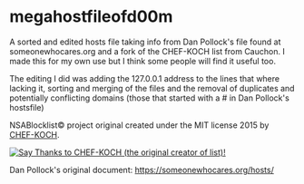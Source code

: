# megahostfileofd00m
A sorted and edited hosts file taking info from Dan Pollock's file found at someonewhocares.org and a fork of the CHEF-KOCH list from Cauchon. I made this for my own use but I think some people will find it useful too.

The editing I did was adding the 127.0.0.1 address to the lines that where lacking it, sorting and merging of the files and the removal of duplicates and potentially conflicting domains (those that started with a # in Dan Pollock's hostsfile)


NSABlocklist© project original created under the MIT license 2015 by [CHEF-KOCH](https://github.com/CHEF-KOCH).

[![Say Thanks to CHEF-KOCH (the original creator of list)!](https://img.shields.io/badge/Say%20Thanks-!-1EAEDB.svg)](https://saythanks.io/to/CHEF-KOCH)


Dan Pollock's original document: https://someonewhocares.org/hosts/
